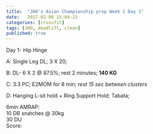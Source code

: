 ```yaml
---
title:  "JHO's Asian Championship prep Week 1 Day 1"
date:   2017-02-06 15:04:23
categories: [crossfit]
tags: [JHO, deadlift, clean]
published: true
---
```

Day 1- Hip Hinge

A: Single Leg DL; 3 X 20; 

B: DL- 6 X 2 @ 87.5%; rest 2 minutes; **140 KG**

C: 3.3 PC; E2MOM for 8 min; _rest 15 sec between clusters_  

D: Hanging L-sit hold + Ring Support Hold; Tabata;  

6min AMRAP:  
10 DB snatches @ 30kg  
30 DU  
Score: 